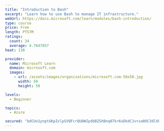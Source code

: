 ```yaml
---
title: "Introduction to Bash"
excerpt: "Learn how to use Bash to manage IT infrastructure."
webUrl: https://docs.microsoft.com/learn/modules/bash-introduction/
type: course
price: Free
length: PT57M
ratings:
  count: 34
  average: 4.7647057
heat: 130

provider:
  name: Microsoft Learn
  domain: microsoft.com
  images:
    - url: /assets/images/organizations/microsoft.com-50x50.jpg
      width: 50
      height: 50

levels:
  - Beginner

topics:
  - Azure

secured: "bdCUo1ynptGKpZvlpSVQFcrQU8WIpdbBZShBnq87kr6xDkdCJv+za0OC3dlXPglR0jHUhrH1qRs3n+dxhGKvjxfp/swH8pLubGP3pXliAlyfeUxobiJDx/a6XQllMOPllYGHusJ8a1KFT/875tSc89HcNtAjHFExDmXPaY3TblMuzxCMW2ANP0O4yp7B51FZN9ae3s2IJpSGcB2yHvIS6IeaiZmtl9CNwLJXJL9UvxVCwVfhvJZGpG/G/2eROwpv2zTGICzLWbf3yTgDrLYNvUCJN+QuvXAV07ExFgqOdqrtPIsTm8XkFWGRy+RomDeszcOhH9reFkhQYxVvWpMB5617yFEi+2XcIH8bR/747t+AbsAOOZGBc2eK6rGaGPFFn3VVRaxY2uiZoz6SyDV1XK9awKq1ne0oq6Nsz90W+6w=;1blxpXoTyrXobcdyCruH4A=="
---
```


